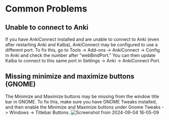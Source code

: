 # Common Problems

## Unable to connect to Anki

If you have AnkiConnect installed and are unable to connect to Anki (even after restarting Anki and Kalba), AnkiConnect may be configured to use a different port.
To fix this, go to Tools -> Add-ons -> AnkiConnect -> Config in Anki and check the number after "webBindPort."
You can then update Kalba to connect to this same port in Settings -> Anki -> AnkiConnect Port.

## Missing minimize and maximize buttons (GNOME)

The Minimize and Maximize buttons may be missing from the window title bar in GNOME.
To fix this, make sure you have GNOME Tweaks installed, and then enable the Minimize and Maximize buttons under Gnome Tweaks -> Windows -> Titlebar Buttons.
![Screenshot from 2024-09-04 16-05-09](https://github.com/user-attachments/assets/b1acf26f-7894-4d6a-8688-9809ad1c43c8)
